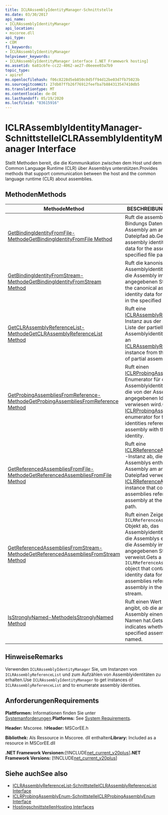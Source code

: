 ```yaml
---
title: ICLRAssemblyIdentityManager-Schnittstelle
ms.date: 03/30/2017
api_name:
- ICLRAssemblyIdentityManager
api_location:
- mscoree.dll
api_type:
- COM
f1_keywords:
- ICLRAssemblyIdentityManager
helpviewer_keywords:
- ICLRAssemblyIdentityManager interface [.NET Framework hosting]
ms.assetid: 6a81c6fe-cc22-4062-ae27-d6eeee03a7b9
topic_type:
- apiref
ms.openlocfilehash: f06c8228d5eb850c0d5ff94d12be03d7fb75023b
ms.sourcegitcommit: 27db07ffb26f76912feefba7b884313547410db5
ms.translationtype: MT
ms.contentlocale: de-DE
ms.lasthandoff: 05/19/2020
ms.locfileid: "83615916"
---
```

# <a name="iclrassemblyidentitymanager-interface"></a><span data-ttu-id="092c3-102">ICLRAssemblyIdentityManager-Schnittstelle</span><span class="sxs-lookup"><span data-stu-id="092c3-102">ICLRAssemblyIdentityManager Interface</span></span>
<span data-ttu-id="092c3-103">Stellt Methoden bereit, die die Kommunikation zwischen dem Host und dem Common Language Runtime (CLR) über Assemblys unterstützen.</span><span class="sxs-lookup"><span data-stu-id="092c3-103">Provides methods that support communication between the host and the common language runtime (CLR) about assemblies.</span></span>  
  
## <a name="methods"></a><span data-ttu-id="092c3-104">Methoden</span><span class="sxs-lookup"><span data-stu-id="092c3-104">Methods</span></span>  
  
|<span data-ttu-id="092c3-105">Methode</span><span class="sxs-lookup"><span data-stu-id="092c3-105">Method</span></span>|<span data-ttu-id="092c3-106">BESCHREIBUNG</span><span class="sxs-lookup"><span data-stu-id="092c3-106">Description</span></span>|  
|------------|-----------------|  
|[<span data-ttu-id="092c3-107">GetBindingIdentityFromFile-Methode</span><span class="sxs-lookup"><span data-stu-id="092c3-107">GetBindingIdentityFromFile Method</span></span>](iclrassemblyidentitymanager-getbindingidentityfromfile-method.md)|<span data-ttu-id="092c3-108">Ruft die assemblyidentitäts-Bindungs Daten für die Assembly am angegebenen Dateipfad ab.</span><span class="sxs-lookup"><span data-stu-id="092c3-108">Gets the assembly identity binding data for the assembly at the specified file path.</span></span>|  
|[<span data-ttu-id="092c3-109">GetBindingIdentityFromStream-Methode</span><span class="sxs-lookup"><span data-stu-id="092c3-109">GetBindingIdentityFromStream Method</span></span>](iclrassemblyidentitymanager-getbindingidentityfromstream-method.md)|<span data-ttu-id="092c3-110">Ruft die kanonischen Assemblyidentitätsdaten für die Assembly im angegebenen Stream ab.</span><span class="sxs-lookup"><span data-stu-id="092c3-110">Gets the canonical assembly identity data for the assembly in the specified stream.</span></span>|  
|[<span data-ttu-id="092c3-111">GetCLRAssemblyReferenceList-Methode</span><span class="sxs-lookup"><span data-stu-id="092c3-111">GetCLRAssemblyReferenceList Method</span></span>](../../../../docs/framework/unmanaged-api/hosting/iclrassemblyidentitymanager-getclrassemblyreferencelist-method.md)|<span data-ttu-id="092c3-112">Ruft eine [ICLRAssemblyReferenceList](iclrassemblyreferencelist-interface.md) -Instanz aus der angegebenen Liste der partiellen Assemblyidentitäten ab.</span><span class="sxs-lookup"><span data-stu-id="092c3-112">Gets an [ICLRAssemblyReferenceList](iclrassemblyreferencelist-interface.md) instance from the supplied list of partial assembly identities.</span></span>|  
|[<span data-ttu-id="092c3-113">GetProbingAssembliesFromReference-Methode</span><span class="sxs-lookup"><span data-stu-id="092c3-113">GetProbingAssembliesFromReference Method</span></span>](../../../../docs/framework/unmanaged-api/hosting/iclrassemblyidentitymanager-getprobingassembliesfromreference-method.md)|<span data-ttu-id="092c3-114">Ruft einen [ICLRProbingAssemblyEnum](iclrprobingassemblyenum-interface.md) -Enumerator für die Assemblyidentitäten ab, auf die von der Assembly mit der angegebenen Identität verwiesen wird.</span><span class="sxs-lookup"><span data-stu-id="092c3-114">Gets an [ICLRProbingAssemblyEnum](iclrprobingassemblyenum-interface.md) enumerator for the assembly identities referenced by the assembly with the specified identity.</span></span>|  
|[<span data-ttu-id="092c3-115">GetReferencedAssembliesFromFile-Methode</span><span class="sxs-lookup"><span data-stu-id="092c3-115">GetReferencedAssembliesFromFile Method</span></span>](../../../../docs/framework/unmanaged-api/hosting/iclrassemblyidentitymanager-getreferencedassembliesfromfile-method.md)|<span data-ttu-id="092c3-116">Ruft eine [ICLRReferenceAssemblyEnum](iclrreferenceassemblyenum-interface.md) -Instanz ab, die eine Liste der Assemblys enthält, auf die die Assembly am angegebenen Dateipfad verweist.</span><span class="sxs-lookup"><span data-stu-id="092c3-116">Gets an [ICLRReferenceAssemblyEnum](iclrreferenceassemblyenum-interface.md) instance that contains a list of assemblies referenced by the assembly at the specified file path.</span></span>|  
|[<span data-ttu-id="092c3-117">GetReferencedAssembliesFromStream-Methode</span><span class="sxs-lookup"><span data-stu-id="092c3-117">GetReferencedAssembliesFromStream Method</span></span>](iclrassemblyidentitymanager-getreferencedassembliesfromstream-method.md)|<span data-ttu-id="092c3-118">Ruft einen Zeiger auf ein- `ICLRReferenceAssemblyEnum` Objekt ab, das Assemblyidentitätsdaten für die Assemblys enthält, auf die die Assembly im angegebenen Stream verweist.</span><span class="sxs-lookup"><span data-stu-id="092c3-118">Gets a pointer to an `ICLRReferenceAssemblyEnum` object that contains assembly identity data for the assemblies referenced by the assembly in the specified stream.</span></span>|  
|[<span data-ttu-id="092c3-119">IsStronglyNamed-Methode</span><span class="sxs-lookup"><span data-stu-id="092c3-119">IsStronglyNamed Method</span></span>](iclrassemblyidentitymanager-isstronglynamed-method.md)|<span data-ttu-id="092c3-120">Ruft einen Wert ab, der angibt, ob die angegebene Assembly einen starken Namen hat.</span><span class="sxs-lookup"><span data-stu-id="092c3-120">Gets a value that indicates whether the specified assembly is strongly named.</span></span>|  
  
## <a name="remarks"></a><span data-ttu-id="092c3-121">Hinweise</span><span class="sxs-lookup"><span data-stu-id="092c3-121">Remarks</span></span>  
 <span data-ttu-id="092c3-122">Verwenden `ICLRAssemblyIdentityManager` Sie, um Instanzen von `ICLRAssemblyReferenceList` und zum Aufzählen von Assemblyidentitäten zu erhalten.</span><span class="sxs-lookup"><span data-stu-id="092c3-122">Use `ICLRAssemblyIdentityManager` to get instances of `ICLRAssemblyReferenceList` and to enumerate assembly identities.</span></span>  
  
## <a name="requirements"></a><span data-ttu-id="092c3-123">Anforderungen</span><span class="sxs-lookup"><span data-stu-id="092c3-123">Requirements</span></span>  
 <span data-ttu-id="092c3-124">**Plattformen:** Informationen finden Sie unter [Systemanforderungen](../../get-started/system-requirements.md).</span><span class="sxs-lookup"><span data-stu-id="092c3-124">**Platforms:** See [System Requirements](../../get-started/system-requirements.md).</span></span>  
  
 <span data-ttu-id="092c3-125">**Header:** Mscoree. h</span><span class="sxs-lookup"><span data-stu-id="092c3-125">**Header:** MSCorEE.h</span></span>  
  
 <span data-ttu-id="092c3-126">**Bibliothek:** Als Ressource in Mscoree. dll enthalten</span><span class="sxs-lookup"><span data-stu-id="092c3-126">**Library:** Included as a resource in MSCorEE.dll</span></span>  
  
 <span data-ttu-id="092c3-127">**.NET Framework Versionen:**[!INCLUDE[net_current_v20plus](../../../../includes/net-current-v20plus-md.md)]</span><span class="sxs-lookup"><span data-stu-id="092c3-127">**.NET Framework Versions:** [!INCLUDE[net_current_v20plus](../../../../includes/net-current-v20plus-md.md)]</span></span>  
  
## <a name="see-also"></a><span data-ttu-id="092c3-128">Siehe auch</span><span class="sxs-lookup"><span data-stu-id="092c3-128">See also</span></span>

- [<span data-ttu-id="092c3-129">ICLRAssemblyReferenceList-Schnittstelle</span><span class="sxs-lookup"><span data-stu-id="092c3-129">ICLRAssemblyReferenceList Interface</span></span>](iclrassemblyreferencelist-interface.md)
- [<span data-ttu-id="092c3-130">ICLRProbingAssemblyEnum-Schnittstelle</span><span class="sxs-lookup"><span data-stu-id="092c3-130">ICLRProbingAssemblyEnum Interface</span></span>](iclrprobingassemblyenum-interface.md)
- [<span data-ttu-id="092c3-131">Hostingschnittstellen</span><span class="sxs-lookup"><span data-stu-id="092c3-131">Hosting Interfaces</span></span>](hosting-interfaces.md)
